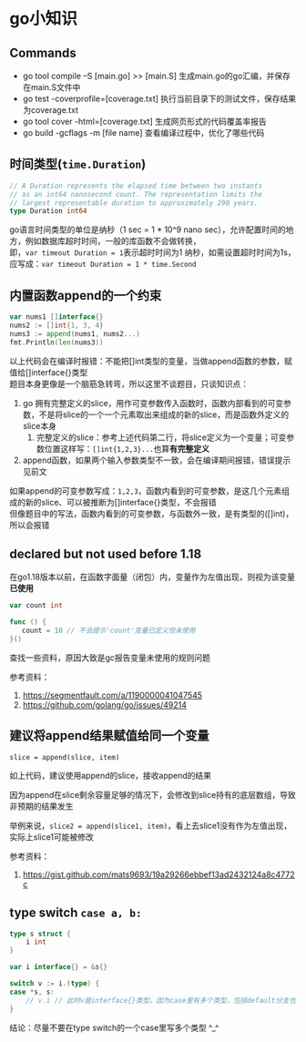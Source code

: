 # go小知识

## Commands

- go tool compile –S [main.go] >> [main.S] 生成main.go的go汇编，并保存在main.S文件中
- go test -coverprofile=[coverage.txt] 执行当前目录下的测试文件，保存结果为coverage.txt
- go tool cover -html=[coverage.txt] 生成网页形式的代码覆盖率报告
- go build -gcflags -m [file name] 查看编译过程中，优化了哪些代码

## 时间类型(`time.Duration`)

```go 
// A Duration represents the elapsed time between two instants
// as an int64 nanosecond count. The representation limits the
// largest representable duration to approximately 290 years.
type Duration int64
```

go语言时间类型的单位是纳秒（1 sec = 1 * 10^9 nano sec），允许配置时间的地方，例如数据库超时时间，一般的库函数不会做转换，  
即，`var timeout Duration = 1`表示超时时间为1 纳秒，如需设置超时时间为1s，应写成：`var timeout Duration = 1 * time.Second`

## 内置函数append的一个约束

```go 
var nums1 []interface{}
nums2 := []int{1, 3, 4}
nums3 := append(nums1, nums2...)
fmt.Println(len(nums3))
```

以上代码会在编译时报错：不能把[]int类型的变量，当做append函数的参数，赋值给[]interface{}类型  
题目本身更像是一个脑筋急转弯，所以这里不谈题目，只谈知识点：

1. go 拥有完整定义的slice，用作可变参数传入函数时，函数内部看到的可变参数，不是将slice的一个一个元素取出来组成的新的slice，而是函数外定义的slice本身
    1. 完整定义的slice：参考上述代码第二行，将slice定义为一个变量；可变参数位置这样写：`[]int{1,2,3}...`也算**有完整定义**
2. append函数，如果两个输入参数类型不一致，会在编译期间报错，错误提示见前文

如果append的可变参数写成：`1,2,3`，函数内看到的可变参数，是这几个元素组成的新的slice、可以被推断为[]interface{}类型，不会报错  
但像题目中的写法，函数内看到的可变参数，与函数外一致，是有类型的([]int)，所以会报错

## declared but not used before 1.18

在go1.18版本以前，在函数字面量（闭包）内，变量作为左值出现，则视为该变量**已使用**

```go 
var count int

func () {
   count = 10 // 不会提示'count'变量已定义但未使用
}()
```

查找一些资料，原因大致是gc报告变量未使用的规则问题

参考资料：

1. https://segmentfault.com/a/1190000041047545
2. https://github.com/golang/go/issues/49214

## 建议将append结果赋值给同一个变量

`slice = append(slice, item)`

如上代码，建议使用append的slice，接收append的结果

因为append在slice剩余容量足够的情况下，会修改到slice持有的底层数组，导致非预期的结果发生

举例来说，`slice2 = append(slice1, item)`，看上去slice1没有作为左值出现，实际上slice1可能被修改

参考资料：

1. https://gist.github.com/mats9693/19a29266ebbef13ad2432124a8c4772c

## type switch `case a, b:`

```go 
type s struct {
    i int
}

var i interface{} = &s{}

switch v := i.(type) {
case *s, s:
    // v.i // 此时v是interface{}类型，因为case里有多个类型，包括default分支也是这样；这一行代码会在编译期间报错
}
```

结论：尽量不要在type switch的一个case里写多个类型 ^_^
